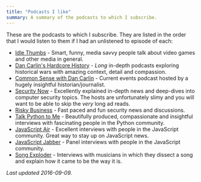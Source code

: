 ```yaml
---
title: "Podcasts I like"
summary: A summary of the podcasts to which I subscribe.
---
```


These are the podcasts to which I subscribe. They are listed in the order that
I would listen to them if I had an unlistened to episode of each:

* [Idle Thumbs] - Smart, funny, media savvy people talk about video games and
  other media in general.
* [Dan Carlin's Hardcore History] - _Long_ in-depth podcasts exploring
  historical wars with amazing context, detail and compassion.
* [Common Sense with Dan Carlin] - Current events podcast hosted by a hugely
  insightful historian/journalist.
* [Security Now] - Excellently explained in-depth news and deep-dives into
  computer security topics. The hosts are unfortunately slimy and you will
  want to be able to skip the _very_ long ad reads.
* [Risky Business] - Fast paced and fun security news and discussions.
* [Talk Python to Me] - Beautifully produced, compassionate and insightful
  interviews with fascinating people in the Python community.
* [JavaScript Air] - Excellent interviews with people in the JavaScript
  community. Great way to stay up on JavaScript news.
* [JavaScript Jabber] - Panel interviews with people in the JavaScript
  community.
* [Song Exploder] - Interviews with musicians in which they dissect a song and
  explain how it came to be the way it is.

_Last updated 2016-09-09._

[Idle Thumbs]: https://www.idlethumbs.net/idlethumbs/
[Dan Carlin's Hardcore History]: http://www.dancarlin.com/hardcore-history-57-kings-kings-ii/
[Common Sense with Dan Carlin]: http://www.dancarlin.com/common-sense-home-landing-page/
[Security Now]: https://twit.tv/shows/security-now
[Risky Business]: http://risky.biz
[Talk Python to Me]: https://talkpython.fm/
[JavaScript Jabber]: https://devchat.tv/js-jabber
[JavaScript Air]: https://javascriptair.com/
[Song Exploder]: http://songexploder.net/
